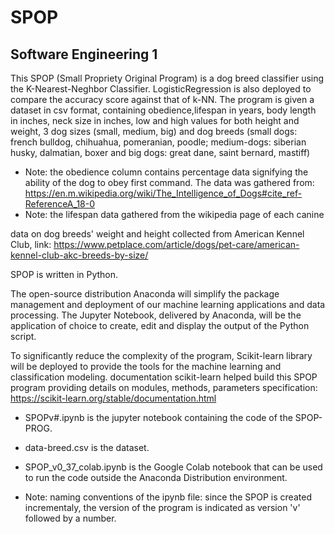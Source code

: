 # SPOP
Software Engineering 1
- 
This SPOP (Small Propriety Original Program) is a dog breed classifier using the K-Nearest-Neghbor Classifier. LogisticRegression is also deployed to compare the accuracy score against that of k-NN. The program is given a dataset in csv format, containing obedience,lifespan in years, body length in inches, neck size in inches, low and high values for both height and weight, 3 dog sizes (small, medium, big) and dog breeds (small dogs: french bulldog, chihuahua, pomeranian, poodle; medium-dogs: siberian husky, dalmatian, boxer and big dogs: great dane, saint bernard, mastiff)
- Note: the obedience column contains percentage data signifying the ability of the dog to obey first command. The data was gathered from: https://en.m.wikipedia.org/wiki/The_Intelligence_of_Dogs#cite_ref-ReferenceA_18-0 
- Note: the lifespan data gathered from the wikipedia page of each canine

data on dog breeds' weight and height collected from American Kennel Club, link: https://www.petplace.com/article/dogs/pet-care/american-kennel-club-akc-breeds-by-size/ 


SPOP is written in Python. 

The open-source distribution Anaconda will simplify the package management and deployment of our machine learning applications and data processing. The Jupyter Notebook, delivered by Anaconda, will be the application of choice to create, edit and display the output of the Python script.

To significantly reduce the complexity of the program, Scikit-learn library will be deployed to provide the tools for the machine learning and classification modeling.
documentation scikit-learn helped build this SPOP program providing details on modules, methods, parameters specification:
https://scikit-learn.org/stable/documentation.html 

- SPOPv#.ipynb is the jupyter notebook containing the code of the SPOP-PROG.
- data-breed.csv is the dataset.
- SPOP_v0_37_colab.ipynb is the Google Colab notebook that can be used to run the code outside the Anaconda Distribution environment.

- Note: naming conventions of the ipynb file: since the SPOP is created incrementaly, the version of the program is indicated as version 'v' followed by a number.

